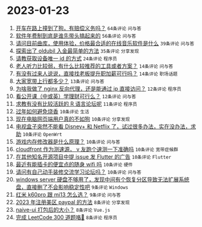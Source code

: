 # 2023-01-23

1. [开车在路上撞到了狗，有赔偿义务吗？](https://www.v2ex.com/t/910324) `64条评论` `问与答`
1. [软件年费制到底是谁先带头搞起来的](https://www.v2ex.com/t/910344) `56条评论` `问与答`
1. [请问目前曲库，使用体验，价格最合适的在线音乐软件是什么](https://www.v2ex.com/t/910323) `39条评论` `问与答`
1. [探索出了 oldubil 入金最简单的方法](https://www.v2ex.com/t/910321) `35条评论` `分享发现`
1. [请教获取设备唯一 id 的方式](https://www.v2ex.com/t/910357) `24条评论` `程序员`
1. [老人听力比较弱，有什么比较推荐的工具或者方案？](https://www.v2ex.com/t/910336) `14条评论` `问与答`
1. [有没有过来人说说，直接找老板提升职加薪可行吗？](https://www.v2ex.com/t/910317) `14条评论` `职场话题`
1. [大家宽带上行都多少？](https://www.v2ex.com/t/910355) `13条评论` `问与答`
1. [为啥我做了 nginx 反向代理，还是能通过 ip 直接访问？](https://www.v2ex.com/t/910369) `12条评论` `程序员`
1. [看公开课（中或英）学理财可行么？](https://www.v2ex.com/t/910319) `12条评论` `问与答`
1. [求教有没有比较活跃的 R 语言论坛呢](https://www.v2ex.com/t/910376) `11条评论` `程序员`
1. [过年如何避免烧香](https://www.v2ex.com/t/910381) `10条评论` `生活`
1. [现在电脑网页端用户真的不如狗](https://www.v2ex.com/t/910379) `10条评论` `分享发现`
1. [电视盒子突然不能看 Disney+ 和 Netflix 了，试过很多办法，实在没办法，求助](https://www.v2ex.com/t/910361) `10条评论` `OpenWrt`
1. [游戏内存修改器是什么原理？](https://www.v2ex.com/t/910350) `10条评论` `问与答`
1. [cloudfront 作为测速源， v 友跑个速测一下准确吗](https://www.v2ex.com/t/910349) `10条评论` `宽带症候群`
1. [在其他知名开源项目中提 issue 发 Flutter 的广告](https://www.v2ex.com/t/910343) `10条评论` `Flutter`
1. [最近有能插卡的便宜点的随身 wifi 吗](https://www.v2ex.com/t/910331) `10条评论` `硬件`
1. [请问有自己动手装修交流学习论坛吗？](https://www.v2ex.com/t/910318) `10条评论` `问与答`
1. [windows server 硬盘不够用了，发现中间有个恢复分区导致无法扩展系统盘，直接删了不会影响稳定性吧](https://www.v2ex.com/t/910374) `9条评论` `Windows`
1. [红米 k60pro 跟 mi13 怎么选？](https://www.v2ex.com/t/910325) `9条评论` `问与答`
1. [2023 年注册美区 paypal 的方法](https://www.v2ex.com/t/910351) `8条评论` `分享发现`
1. [naive-ui 打包后的大小？](https://www.v2ex.com/t/910337) `8条评论` `Vue.js`
1. [完成 LeetCode 300 道题咯🎉](https://www.v2ex.com/t/910335) `8条评论` `程序员`
